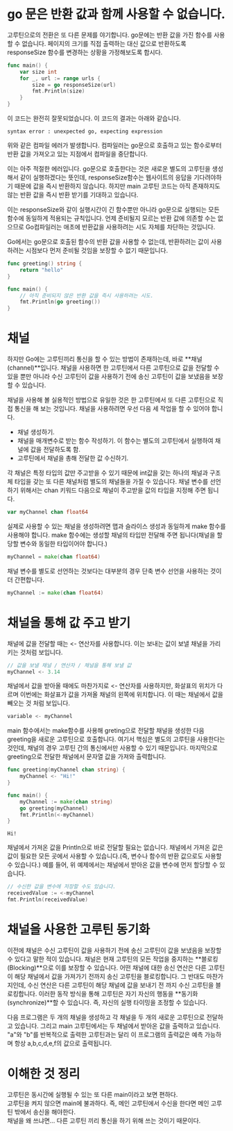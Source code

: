 # go 문은 반환 값과 함께 사용할 수 없습니다.
고루틴으로의 전환은 또 다른 문제를 야기합니다. go문에는 반환 값을 가진 함수를 사용할 수 없습니다. 페이지의 크기를 직접 출력하는 대신 값으로 반환하도록 responseSize 함수를 변경하는 상황을 가정해보도록 합시다.
```go
func main() {
    var size int
    for _, url := range urls {
		size = go responseSize(url)
        fmt.Println(size)
	}
}
```
이 코드는 완전히 잘못되었습니다. 이 코드의 결과는 아래와 같습니다.
```
syntax error : unexpected go, expecting expression
```
위와 같은 컴파일 에러가 발생합니다. 컴파일러는 go문으로 호출하고 있는 함수로부터 반환 값을 가져오고 있는 지점에서 컴파일을 중단합니다.

이는 아주 적절한 에러입니다. go문으로 호출한다는 것은 새로운 별도의 고루틴을 생성해서 같이 실행하겠다는 뜻인데, responseSize함수는 웹사이트의 응답을 기다려야하기 때문에 값을 즉시 반환하지 않습니다. 하지만 main 고루틴 코드는 아직 존재하지도 않는 반환 값을 즉시 반환 받기를 기대하고 있습니다.

이는 responseSize와 같이 실행시간이 긴 함수뿐만 아니라 go문으로 실행되는 모든 함수에 동일하게 적용되는 규칙입니다. 언제 준비될지 모르는 반환 값에 의존할 수는 없으므로 Go컴파일러는 애초에 반환값을 사용하려는 시도 자체를 차단하는 것입니다.

Go에서는 go문으로 호출된 함수의 반환 값을 사용할 수 없는데, 반환하려는 값이 사용하려는 시점보다 먼저 준비될 것임을 보장할 수 없기 때문입니다.
```go
func greeting() string {
    return "hello"
}

func main() {
    // 아직 준비되지 않은 반환 값을 즉시 사용하려는 시도.
    fmt.Println(go greeting()) 
}
```
# 채널
하지만 Go에는 고루틴끼리 통신을 할 수 있는 방법이 존재하는데, 바로 **채널(channel)**입니다. 채널을 사용하면 한 고루틴에서 다른 고루틴으로 값을 전달할 수 있을 뿐만 아니라 수신 고루틴이 값을 사용하기 전에 송신 고루틴이 값을 보냈음을 보장할 수 있습니다.

채널을 사용해 볼 실용적인 방법으로 유일한 것은 한 고루틴에서 또 다른 고루틴으로 직접 통신을 해 보는 것입니다. 채널을 사용하려면 우선 다음 세 작업을 할 수 있어야 합니다.
* 채널 생성하기.
* 채널을 매개변수로 받는 함수 작성하기. 이 함수는 별도의 고루틴에서 실행하여 채널에 값을 전달하도록 함.
* 고루틴에서 채널을 총해 전달한 값 수신하기.

각 채널은 특정 타입의 값만 주고받을 수 있기 때문에 int값을 갖는 하나의 채널과 구조체 타입을 갖는 또 다른 채널처럼 별도의 채널들을 가질 수 있습니다. 채널 변수를 선언하기 위해서는 chan 키워드 다음으로 채널이 주고받을 값의 타입을 지정해 주면 됩니다.
```go
var myChannel chan float64
```
실제로 사용할 수 있는 채널을 생성하려면 맵과 슬라이스 생성과 동일하게 make 함수를 사용해야 합니다. make 함수에는 생성할 채널의 타입만 전달해 주면 됩니다(채널을 할당할 변수와 동일한 타입이어야 합니다.)
```go
myChannel = make(chan float64)
```
채널 변수를 별도로 선언하는 것보다는 대부분의 경우 단축 변수 선언을 사용하는 것이 더 간편합니다.
```go
myChannel := make(chan float64)
```
# 채널을 통해 값 주고 받기
채널에 값을 전달할 때는 <- 연산자를 사용합니다. 이는 보내는 값이 보낼 채널을 가리키는 것처럼 보입니다.
```go
// 값을 보낼 채널 / 연산자 / 채널을 통해 보낼 값
myChannel <- 3.14
```
채널에서 값을 받아올 때에도 마찬가지로 <- 연산자를 사용하지만, 화살표의 위치가 다르며 이번에는 화살표가 값을 가져올 채널의 왼쪽에 위치합니다. 이 때는 채널에서 값을 빼오는 것 처럼 보입니다.
```go
variable <- myChannel
```
main 함수에서는 make함수를 사용해 greting으로 전달할 채널을 생성한 다음 greeting을 새로운 고루틴으로 호출합니다. 여기서 핵심은 별도의 고루틴을 사용한다는 것인데, 채널의 경우 고루틴 간의 통신에서만 사용할 수 있기 때문입니다. 마지막으로 greeting으로 전달한 채널에서 문자열 값을 가져와 출력합니다.
```go
func greeting(myChannel chan string) {
    myChannel <- "Hi!"
}

func main() {
    myChannel := make(chan string)
    go greeting(myChannel)
    fmt.Println(<-myChannel)
} 
```
```
Hi!
```
채널에서 가져온 값을 Println으로 바로 전달할 필요는 없습니다. 채널에서 가져온 값은 값이 필요한 모든 곳에서 사용할 수 있습니다.(즉, 변수나 함수의 반환 값으로도 사용할 수 있습니다.) 예를 들어, 위 예제에서는 채널에서 받아온 값을 변수에 먼저 할당할 수 있습니다.
```go
// 수신한 값을 변수에 저장할 수도 있습니다.
receivedValue := <-myChannel
fmt.Println(receivedValue)
```

# 채널을 사용한 고루틴 동기화
이전에 채널은 수신 고루틴이 값을 사용하기 전에 송신 고루틴이 값을 보냈음을 보장할 수 있다고 말한 적이 있습니다. 채널은 현재 고루틴의 모든 작업을 중지하는 **블로킹(Blocking)**으로 이를 보장할 수 있습니다. 어떤 채널에 대한 송신 연산은 다른 고루틴이 해당 채널에서 값을 가져가기 전까지 송신 고루틴을 블로킹합니다. 그 반대도 마찬가지인데, 수신 연산은 다른 고루틴이 해당 채널에 값을 보내기 전 까지 수신 고루틴을 블로킹합니다. 이러한 동작 방식을 통해 고루틴은 자기 자신의 행동을 **동기화(synchronize)**할 수 있습니다. 즉, 자신의 실행 타이밍을 조정할 수 있습니다.

다음 프로그램은 두 개의 채널을 생성하고 각 채널을 두 개의 새로운 고루틴으로 전달하고 있습니다. 그리고 main 고루틴에서는 두 채널에서 받아온 값을 출력하고 있습니다. "a"와 "b"를 반복적으로 출력한 고루틴과는 달리 이 프로그램의 출력값은 예측 가능하며 항상 a,b,c,d,e,f의 값으로 출력됩니다.

# 이해한 것 정리
고루틴은 동시간에 실행될 수 있는 또 다른 main이라고 보면 편하다.  
고루틴을 켜지 않으면 main에 불과하다.
즉, 메인 고루틴에서 수신을 한다면 메인 고루틴 밖에서 송신을 해야한다.  
채널을 왜 쓰냐면... 다른 고루틴 끼리 통신을 하기 위해 쓰는 것이기 때문이다.  
